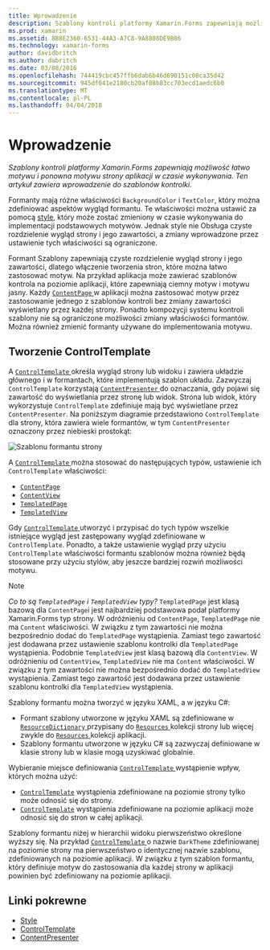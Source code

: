 ```yaml
---
title: Wprowadzenie
description: Szablony kontroli platformy Xamarin.Forms zapewniają możliwość łatwo motywu i ponowna motywu strony aplikacji w czasie wykonywania. Ten artykuł zawiera wprowadzenie do szablonów kontrolki.
ms.prod: xamarin
ms.assetid: 8B8E2360-6531-44A3-A7C8-9A8808DE9B86
ms.technology: xamarin-forms
author: davidbritch
ms.author: dabritch
ms.date: 03/08/2016
ms.openlocfilehash: 744419cbc457ffb6dab6b46d690151c08ca35d42
ms.sourcegitcommit: 945df041e2180cb20af08b83cc703ecd1aedc6b0
ms.translationtype: MT
ms.contentlocale: pl-PL
ms.lasthandoff: 04/04/2018
---
```

# <a name="introduction"></a>Wprowadzenie

_Szablony kontroli platformy Xamarin.Forms zapewniają możliwość łatwo motywu i ponowna motywu strony aplikacji w czasie wykonywania. Ten artykuł zawiera wprowadzenie do szablonów kontrolki._

Formanty mają różne właściwości `BackgroundColor` i `TextColor`, który można zdefiniować aspektów wygląd formantu. Te właściwości można ustawić za pomocą [style](~/xamarin-forms/user-interface/styles/index.md), który może zostać zmieniony w czasie wykonywania do implementacji podstawowych motywów. Jednak style nie Obsługa czyste rozdzielenie wygląd strony i jego zawartości, a zmiany wprowadzone przez ustawienie tych właściwości są ograniczone.

Formant Szablony zapewniają czyste rozdzielenie wygląd strony i jego zawartości, dlatego włączenie tworzenia stron, które można łatwo zastosować motyw. Na przykład aplikacja może zawierać szablonów kontrola na poziomie aplikacji, które zapewniają ciemny motyw i motywu jasny. Każdy [ `ContentPage` ](https://developer.xamarin.com/api/type/Xamarin.Forms.ContentPage/) w aplikacji można zastosować motyw przez zastosowanie jednego z szablonów kontroli bez zmiany zawartości wyświetlany przez każdej strony. Ponadto kompozycji systemu kontroli szablony nie są ograniczone możliwości zmiany właściwości formantów. Można również zmienić formanty używane do implementowania motywu.

## <a name="creating-a-controltemplate"></a>Tworzenie ControlTemplate

A [ `ControlTemplate` ](https://developer.xamarin.com/api/type/Xamarin.Forms.ControlTemplate/) określa wygląd strony lub widoku i zawiera układzie głównego i w formantach, które implementują szablon układu. Zazwyczaj `ControlTemplate` korzystają [ `ContentPresenter` ](https://developer.xamarin.com/api/type/Xamarin.Forms.ContentPresenter/) do oznaczania, gdy pojawi się zawartość do wyświetlania przez stronę lub widok. Strona lub widok, który wykorzystuje `ControlTemplate` zdefiniuje mają być wyświetlane przez `ContentPresenter`. Na poniższym diagramie przedstawiono `ControlTemplate` dla strony, która zawiera wiele formantów, w tym `ContentPresenter` oznaczony przez niebieski prostokąt:

![](introduction-images/control-template.png "Szablonu formantu strony")

A [ `ControlTemplate` ](https://developer.xamarin.com/api/type/Xamarin.Forms.ControlTemplate/) można stosować do następujących typów, ustawienie ich `ControlTemplate` właściwości:

- [`ContentPage`](https://developer.xamarin.com/api/type/Xamarin.Forms.ContentPage/)
- [`ContentView`](https://developer.xamarin.com/api/type/Xamarin.Forms.ContentView/)
- [`TemplatedPage`](https://developer.xamarin.com/api/type/Xamarin.Forms.TemplatedPage/)
- [`TemplatedView`](https://developer.xamarin.com/api/type/Xamarin.Forms.TemplatedView/)

Gdy [ `ControlTemplate` ](https://developer.xamarin.com/api/type/Xamarin.Forms.ControlTemplate/) utworzyć i przypisać do tych typów wszelkie istniejące wygląd jest zastępowany wygląd zdefiniowane w `ControlTemplate`. Ponadto, a także ustawienie wygląd przy użyciu `ControlTemplate` właściwości formantu szablonów można również będą stosowane przy użyciu stylów, aby jeszcze bardziej rozwiń możliwości motywu.

> [!NOTE]
>  *Co to są `TemplatedPage` i `TemplatedView` typy?* `TemplatedPage` jest klasą bazową dla `ContentPage`i jest najbardziej podstawowa podał platformy Xamarin.Forms typ strony. W odróżnieniu od `ContentPage`, `TemplatedPage` nie ma `Content` właściwości. W związku z tym zawartości nie można bezpośrednio dodać do `TemplatedPage` wystąpienia. Zamiast tego zawartość jest dodawana przez ustawienie szablonu kontrolki dla `TemplatedPage` wystąpienia. Podobnie `TemplatedView` jest klasą bazową dla `ContentView`. W odróżnieniu od `ContentView`, `TemplatedView` nie ma `Content` właściwości. W związku z tym zawartości nie można bezpośrednio dodać do `TemplatedView` wystąpienia. Zamiast tego zawartość jest dodawana przez ustawienie szablonu kontrolki dla `TemplatedView` wystąpienia.

Szablony formantu można tworzyć w języku XAML, a w języku C#:

- Formant szablony utworzone w języku XAML są zdefiniowane w [ `ResourceDictionary` ](https://developer.xamarin.com/api/type/Xamarin.Forms.ResourceDictionary/) przypisany do [ `Resources` ](https://developer.xamarin.com/api/property/Xamarin.Forms.VisualElement.Resources/) kolekcji strony lub więcej zwykle do [ `Resources` ](https://developer.xamarin.com/api/property/Xamarin.Forms.Application.Resources/) kolekcji aplikacji.
- Szablony formantu utworzone w języku C# są zazwyczaj definiowane w klasie strony lub w klasie mogą uzyskiwać globalnie.

Wybieranie miejsce definiowania [ `ControlTemplate` ](https://developer.xamarin.com/api/type/Xamarin.Forms.ControlTemplate/) wystąpienie wpływ, których można użyć:

- [`ControlTemplate`](https://developer.xamarin.com/api/type/Xamarin.Forms.ControlTemplate/) wystąpienia zdefiniowane na poziomie strony tylko może odnosić się do strony.
- [`ControlTemplate`](https://developer.xamarin.com/api/type/Xamarin.Forms.ControlTemplate/) wystąpienia zdefiniowane na poziomie aplikacji może odnosić się do stron w całej aplikacji.

Szablony formantu niżej w hierarchii widoku pierwszeństwo określone wyższy się. Na przykład [ `ControlTemplate` ](https://developer.xamarin.com/api/type/Xamarin.Forms.ControlTemplate/) o nazwie `DarkTheme` zdefiniowanej na poziomie strony ma pierwszeństwo o identycznej nazwie szablonu, zdefiniowanych na poziomie aplikacji. W związku z tym szablon formantu, który definiuje motyw do zastosowania dla każdej strony w aplikacji powinien być zdefiniowany na poziomie aplikacji.


## <a name="related-links"></a>Linki pokrewne

- [Style](~/xamarin-forms/user-interface/styles/index.md)
- [ControlTemplate](https://developer.xamarin.com/api/type/Xamarin.Forms.ControlTemplate/)
- [ContentPresenter](https://developer.xamarin.com/api/type/Xamarin.Forms.ContentPresenter/)
